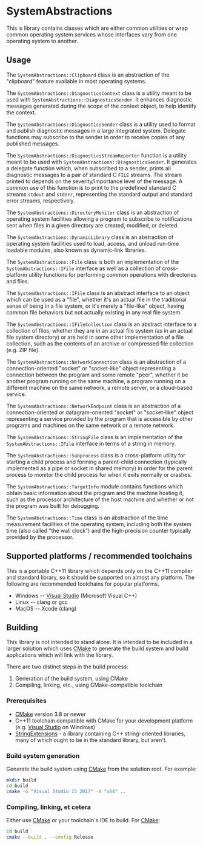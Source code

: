 # SystemAbstractions

This is library contains classes which are either common utilities or wrap common operating system services whose interfaces vary from one operating system to another.

## Usage

The `SystemAbstractions::Clipboard` class is an abstraction of the "clipboard" feature available in most operating systems.

The `SystemAbstractions::DiagnosticsContext` class is a utility meant to be used with `SystemAbstractions::DiagnosticsSender`.  It enhances diagnostic messages generated during the scope of the context object, to help identify the context.

The `SystemAbstractions::DiagnosticsSender` class is a utility used to format and publish diagnostic messages in a large integrated system.  Delegate functions may subscribe to the sender in order to receive copies of any published messages.

The `SystemAbstractions::DiagnosticsStreamReporter` function is a utility meant to be used with `SystemAbstractions::DiagnosticsSender`.  It generates a delegate function which, when subscribed to a sender, prints all diagnostic messages to a pair of standard C `FILE` streams.  The stream printed to depends on the severity/importance level of the message.  A common use of this function is to print to the predefined standard C streams `stdout` and `stderr`, representing the standard output and standard error streams, respectively.

The `SystemAbstractions::DirectoryMonitor` class is an abstraction of operating system facilities allowing a program to subscribe to notifications sent when files in a given directory are created, modified, or deleted.

The `SystemAbstractions::DynamicLibrary` class is an abstraction of operating system facilities used to load, access, and unload run-time loadable modules, also known as dynamic-link libraries.

The `SystemAbstractions::File` class is both an implementation of the `SystemAbstractions::IFile` interface as well as a collection of cross-platform utility functions for performing common operations with directories and files.

The `SystemAbstractions::IFile` class is an abstract interface to an object which can be used as a "file", whether it's an actual file in the traditional sense of being in a file system, or it's merely a "file-like" object, having common file behaviors but not actually existing in any real file system.

The `SystemAbstractions::IFileCollection` class is an abstract interface to a collection of files, whether they are in an actual file system (as in an actual file system directory) or are held in some other implementation of a file collection, such as the contents of an archive or compressed file collection (e.g. ZIP file).

The `SystemAbstractions::NetworkConnection` class is an abstraction of a connection-oriented "socket" or "socket-like" object representing a connection between the program and some remote "peer", whether it be another program running on the same machine, a program running on a different machine on the same network, a remote server, or a cloud-based service.

The `SystemAbstractions::NetworkEndpoint` class is an abstraction of a connection-oriented or datagram-oriented "socket" or "socket-like" object representing a service provided by the program that is accessible by other programs and machines on the same network or a remote network.

The `SystemAbstractions::StringFile` class is an implementation of the `SystemAbstractions::IFile` interface in terms of a string in memory.

The `SystemAbstractions::Subprocess` class is a cross-platform utility for starting a child process and forming a parent-child connection (typically implemented as a pipe or socket in shared memory) in order for the parent process to monitor the child process for when it exits normally or crashes.

The `SystemAbstractions::TargetInfo` module contains functions which obtain basic information about the program and the machine hosting it, such as the processor architecture of the host machine and whether or not the program was built for debugging.

The `SystemAbstractions::Time` class is an abstraction of the time measurement facilities of the operating system, including both the system time (also called "the wall clock") and the high-precision counter typically provided by the processor.

## Supported platforms / recommended toolchains

This is a portable C++11 library which depends only on the C++11 compiler and standard library, so it should be supported on almost any platform.  The following are recommended toolchains for popular platforms.

* Windows -- [Visual Studio](https://www.visualstudio.com/) (Microsoft Visual C++)
* Linux -- clang or gcc
* MacOS -- Xcode (clang)

## Building

This library is not intended to stand alone.  It is intended to be included in a larger solution which uses [CMake](https://cmake.org/) to generate the build system and build applications which will link with the library.

There are two distinct steps in the build process:

1. Generation of the build system, using CMake
2. Compiling, linking, etc., using CMake-compatible toolchain

### Prerequisites

* [CMake](https://cmake.org/) version 3.8 or newer
* C++11 toolchain compatible with CMake for your development platform (e.g. [Visual Studio](https://www.visualstudio.com/) on Windows)
* [StringExtensions](https://github.com/rhymu8354/StringExtensions.git) - a
  library containing C++ string-oriented libraries, many of which ought to be
  in the standard library, but aren't.

### Build system generation

Generate the build system using [CMake](https://cmake.org/) from the solution root.  For example:

```bash
mkdir build
cd build
cmake -G "Visual Studio 15 2017" -A "x64" ..
```

### Compiling, linking, et cetera

Either use [CMake](https://cmake.org/) or your toolchain's IDE to build.
For [CMake](https://cmake.org/):

```bash
cd build
cmake --build . --config Release
```
